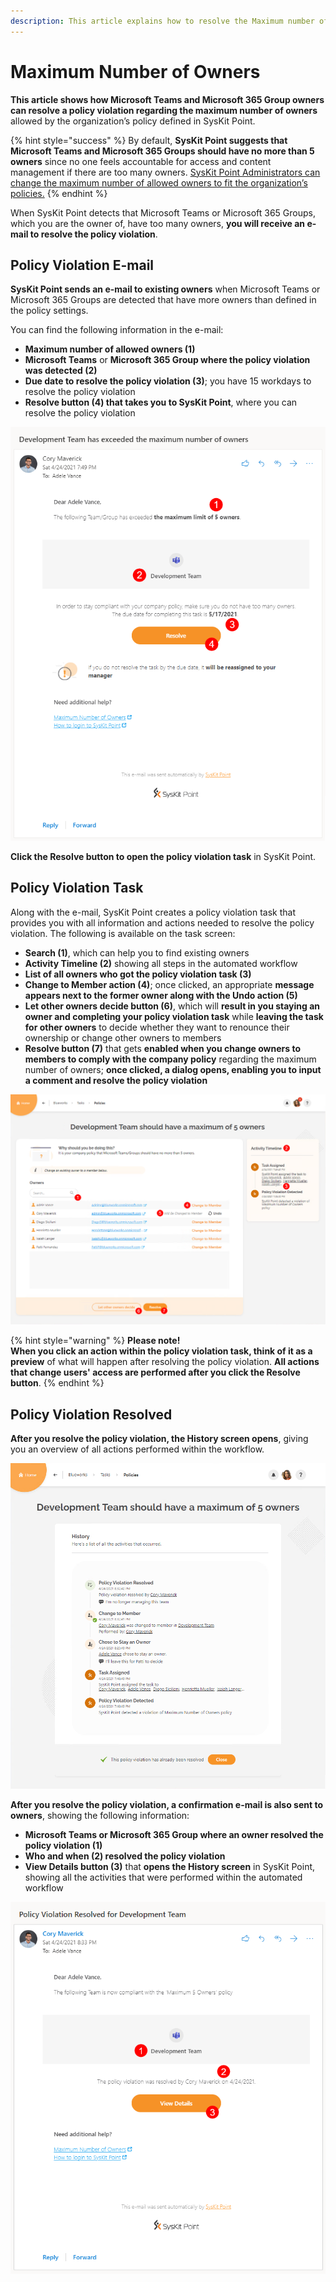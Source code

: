 ```yaml
---
description: This article explains how to resolve the Maximum number of Owners policy violation.
---
```


# Maximum Number of Owners

**This article shows how Microsoft Teams and Microsoft 365 Group owners can resolve a policy violation regarding the maximum number of owners** allowed by the organization’s policy defined in SysKit Point.

{% hint style="success" %}
By default, **SysKit Point suggests that Microsoft Teams and Microsoft 365 Groups should have no more than 5 owners** since no one feels accountable for access and content management if there are too many owners.
[SysKit Point Administrators can change the maximum number of allowed owners to fit the organization’s policies.](set-up-automated-workflows.md)
{% endhint %}

When SysKit Point detects that Microsoft Teams or Microsoft 365 Groups, which you are the owner of, have too many owners, **you will receive an e-mail to resolve the policy violation**.


## Policy Violation E-mail

**SysKit Point sends an e-mail to existing owners** when Microsoft Teams or Microsoft 365 Groups are detected that have more owners than defined in the policy settings. 

You can find the following information in the e-mail:
* **Maximum number of allowed owners (1)**
* **Microsoft Teams** or **Microsoft 365 Group where the policy violation was detected (2)**
* **Due date to resolve the policy violation (3)**; you have 15 workdays to resolve the policy violation
* **Resolve button (4) that takes you to SysKit Point**, where you can resolve the policy violation

![Policy Violation E-mail](../../.gitbook/assets/maximum_number_of_owners-email.png)

**Click the Resolve button to open the policy violation task** in SysKit Point.

## Policy Violation Task

Along with the e-mail, SysKit Point creates a policy violation task that provides you with all information and actions needed to resolve the policy violation. 
The following is available on the task screen:
* **Search (1)**, which can help you to find existing owners
* **Activity Timeline (2)** showing all steps in the automated workflow
* **List of all owners who got the policy violation task (3)** 
* **Change to Member action (4)**; once clicked, an appropriate **message appears next to the former owner along with the Undo action (5)** 
* **Let other owners decide button (6)**, which will **result in you staying an owner and completing your policy violation task** while **leaving the task for other owners** to decide whether they want to renounce their ownership or change other owners to members
* **Resolve button (7)** that gets **enabled when you change owners to members to comply with the company policy** regarding the maximum number of owners; **once clicked, a dialog opens, enabling you to input a comment and resolve the policy violation**

![Policy Violation Task](../../.gitbook/assets/maximum_number_of_owners-policy_violation_task.png)

{% hint style="warning" %}
**Please note!**  
**When you click an action within the policy violation task, think of it as a preview** of what will happen after resolving the policy violation.
**All actions that change users' access are performed after you click the Resolve button**. 
{% endhint %}

## Policy Violation Resolved 

**After you resolve the policy violation, the History screen opens**, giving you an overview of all actions performed within the workflow.

![Policy Violation History Screen](../../.gitbook/assets/maximum_number_of_owners-workflow_history.png)

**After you resolve the policy violation, a confirmation e-mail is also sent to owners**, showing the following information:
* **Microsoft Teams or Microsoft 365 Group where an owner resolved the policy violation (1)**
* **Who and when (2) resolved the policy violation**
* **View Details button (3)** that **opens the History screen** in SysKit Point, showing all the activities that were performed within the automated workflow

![Policy Violation Resolved - E-mail](../../.gitbook/assets/maximum_number_of_owners-resolved_email.png)
